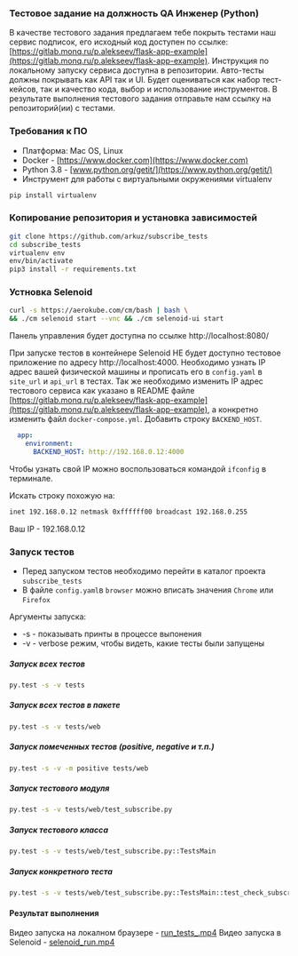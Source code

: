 ### Тестовое задание на должность QA Инженер (Python)
В качестве тестового задания предлагаем тебе покрыть тестами наш сервис подписок, его исходный код доступен по ссылке: [https://gitlab.monq.ru/p.alekseev/flask-app-example](https://gitlab.monq.ru/p.alekseev/flask-app-example). Инструкция по локальному запуску сервиса доступна в репозитории. Авто-тесты должны покрывать как API так и UI.
Будет оцениваться как набор тест-кейсов, так и качество кода, выбор и использование инструментов.
В результате выполнения тестового задания отправьте нам ссылку на репозиторий(ии) с тестами.


### Требования к ПО
- Платформа: Mac OS, Linux
- Docker - [https://www.docker.com](https://www.docker.com)
- Python 3.8 - [www.python.org/getit/](https://www.python.org/getit/)
- Инструмент для работы с виртуальными окружениями virtualenv
```bash
pip install virtualenv
```

### Копирование репозитория и установка зависимостей
```bash
git clone https://github.com/arkuz/subscribe_tests
cd subscribe_tests
virtualenv env
env/bin/activate
pip3 install -r requirements.txt
```

### Устновка Selenoid

```bash
curl -s https://aerokube.com/cm/bash | bash \
&& ./cm selenoid start --vnc && ./cm selenoid-ui start
```
Панель управления будет доступна по ссылке http://localhost:8080/

При запуске тестов в контейнере Selenoid НЕ будет доступно тестовое приложение по адресу http://localhost:4000. Необходимо узнать IP адрес вашей физической машины и прописать его в `config.yaml` в `site_url` и `api_url` в тестах. Так же необходимо изменить IP адрес тестового сервиса как указано в README файле [https://gitlab.monq.ru/p.alekseev/flask-app-example](https://gitlab.monq.ru/p.alekseev/flask-app-example), а конкретно изменить файл `docker-compose.yml`. Добавить строку `BACKEND_HOST`.
```yaml
  app:
    environment:
      BACKEND_HOST: http://192.168.0.12:4000
```


Чтобы узнать свой IP можно воспользоваться командой `ifconfig` в терминале.

Искать строку похожую на:
```bash
inet 192.168.0.12 netmask 0xffffff00 broadcast 192.168.0.255
```
Ваш IP - 192.168.0.12


### Запуск тестов
 - Перед запуском тестов необходимо перейти в каталог проекта `subscribe_tests`
 - В файле `config.yaml`в `browser` можно вписать значения `Chrome` или `Firefox`


Аргументы запуска:
- -s - показывать принты в процессе выпонения
- -v - verbose режим, чтобы видеть, какие тесты были запущены

##### Запуск всех тестов
```bash
py.test -s -v tests
```

##### Запуск всех тестов в пакете
```bash
py.test -s -v tests/web
```

##### Запуск помеченных тестов (positive, negative и т.п.)
```bash
py.test -s -v -m positive tests/web
```

##### Запуск тестового модуля
```bash
py.test -s -v tests/web/test_subscribe.py
```

##### Запуск тестового класса
```bash
py.test -s -v tests/web/test_subscribe.py::TestsMain
```

##### Запуск конкретного теста
```bash
py.test -s -v tests/web/test_subscribe.py::TestsMain::test_check_subscribe_time
```

#### Результат выполнения
Видео запуска на локалном браузере - [run_tests_.mp4](https://github.com/arkuz/subscribe_tests/blob/master/run_tests_.mp4)
Видео запуска в Selenoid - [selenoid_run.mp4](https://github.com/arkuz/subscribe_tests/blob/master/selenoid_run.mp4)
